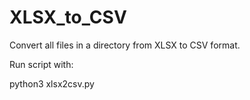 # XLSX_to_CSV
Convert all files in a directory from XLSX to CSV format.

Run script with:

python3 xlsx2csv.py
